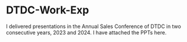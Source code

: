 # DTDC-Work-Exp

I delivered presentations in the Annual Sales Conference of DTDC in two consecutive years, 2023 and 2024. I have attached the PPTs here.   
